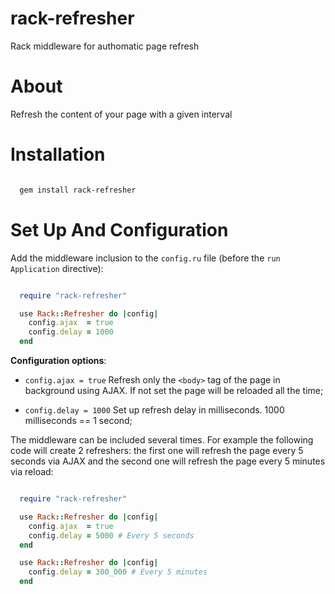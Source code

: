# rack-refresher

Rack middleware for authomatic page refresh

# About

Refresh the content of your page with a given interval

# Installation

```bash

  gem install rack-refresher

```

# Set Up And Configuration

Add the middleware inclusion to the `config.ru` file (before the `run Application` directive):

```ruby

  require "rack-refresher"

  use Rack::Refresher do |config|
    config.ajax  = true
    config.delay = 1000
  end

```

**Configuration options**:

* `config.ajax = true` Refresh only the `<body>` tag of the page in background using AJAX. If not set the page will be reloaded all the time;

* `config.delay = 1000` Set up refresh delay in milliseconds. 1000 milliseconds == 1 second;

The middleware can be included several times. For example the following code will create 2 refreshers: the first one will refresh the page every 5 seconds via AJAX and the second one will refresh the page every 5 minutes via reload:

```ruby

  require "rack-refresher"

  use Rack::Refresher do |config|
    config.ajax  = true
    config.delay = 5000 # Every 5 seconds
  end

  use Rack::Refresher do |config|
    config.delay = 300_000 # Every 5 minutes
  end

```
